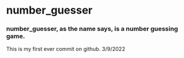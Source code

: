 # number_guesser
### number_guesser, as the name says, is a number guessing game.
This is my first ever commit on github. 3/9/2022
